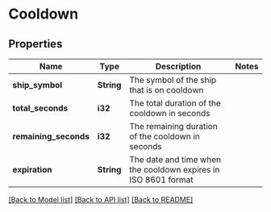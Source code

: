 # Cooldown

## Properties

Name | Type | Description | Notes
------------ | ------------- | ------------- | -------------
**ship_symbol** | **String** | The symbol of the ship that is on cooldown | 
**total_seconds** | **i32** | The total duration of the cooldown in seconds | 
**remaining_seconds** | **i32** | The remaining duration of the cooldown in seconds | 
**expiration** | **String** | The date and time when the cooldown expires in ISO 8601 format | 

[[Back to Model list]](../README.md#documentation-for-models) [[Back to API list]](../README.md#documentation-for-api-endpoints) [[Back to README]](../README.md)


